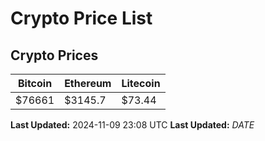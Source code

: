 # Crypto Price List

## Crypto Prices
| Bitcoin | Ethereum | Litecoin |
| ------- | -------- | -------- |
| $76661 | $3145.7 | $73.44 |
**Last Updated:** 2024-11-09 23:08 UTC
**Last Updated:** $DATE$
